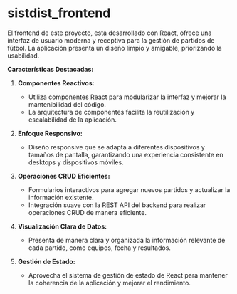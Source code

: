 # sistdist_frontend

El frontend de este proyecto, esta desarrollado con React, ofrece una interfaz de usuario moderna y receptiva para la gestión de partidos de fútbol. La aplicación presenta un diseño limpio y amigable, priorizando la usabilidad.

**Características Destacadas:**

1. **Componentes Reactivos:**
   - Utiliza componentes React para modularizar la interfaz y mejorar la mantenibilidad del código.
   - La arquitectura de componentes facilita la reutilización y escalabilidad de la aplicación.

2. **Enfoque Responsivo:**
   - Diseño responsive que se adapta a diferentes dispositivos y tamaños de pantalla, garantizando una experiencia consistente en desktops y dispositivos móviles.

3. **Operaciones CRUD Eficientes:**
   - Formularios interactivos para agregar nuevos partidos y actualizar la información existente.
   - Integración suave con la REST API del backend para realizar operaciones CRUD de manera eficiente.

4. **Visualización Clara de Datos:**
   - Presenta de manera clara y organizada la información relevante de cada partido, como equipos, fecha y resultados.

5. **Gestión de Estado:**
   - Aprovecha el sistema de gestión de estado de React para mantener la coherencia de la aplicación y mejorar el rendimiento.
